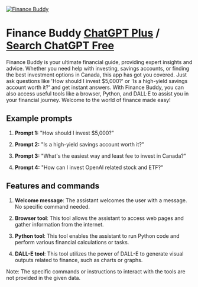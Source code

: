
[![Finance Buddy](https://files.oaiusercontent.com/file-LPS7YjFkllKcAVqJU1neERMs?se=2123-10-16T22%3A41%3A43Z&sp=r&sv=2021-08-06&sr=b&rscc=max-age%3D31536000%2C%20immutable&rscd=attachment%3B%20filename%3De0e5bc79-8110-4fde-a6cc-7f27c215ad39.png&sig=fsUhd0BDqUkngkDa746h/ebFuDUbQB6ZX41LNvdDA14%3D)](https://chat.openai.com/g/g-CmsBe1oUk-finance-buddy)

# Finance Buddy [ChatGPT Plus](https://chat.openai.com/g/g-CmsBe1oUk-finance-buddy) / [Search ChatGPT Free](https://gptcall.net/index.html#/?search=Finance%20Buddy)

Finance Buddy is your ultimate financial guide, providing expert insights and advice. Whether you need help with investing, savings accounts, or finding the best investment options in Canada, this app has got you covered. Just ask questions like 'How should I invest $5,000?' or 'Is a high-yield savings account worth it?' and get instant answers. With Finance Buddy, you can also access useful tools like a browser, Python, and DALL·E to assist you in your financial journey. Welcome to the world of finance made easy!

## Example prompts

1. **Prompt 1:** "How should I invest $5,000?"

2. **Prompt 2:** "Is a high-yield savings account worth it?"

3. **Prompt 3:** "What's the easiest way and least fee to invest in Canada?"

4. **Prompt 4:** "How can I invest OpenAI related stock and ETF?"

## Features and commands

1. **Welcome message**: The assistant welcomes the user with a message. No specific command needed.

2. **Browser tool**: This tool allows the assistant to access web pages and gather information from the internet.

3. **Python tool**: This tool enables the assistant to run Python code and perform various financial calculations or tasks.

4. **DALL-E tool**: This tool utilizes the power of DALL-E to generate visual outputs related to finance, such as charts or graphs.

Note: The specific commands or instructions to interact with the tools are not provided in the given data.


